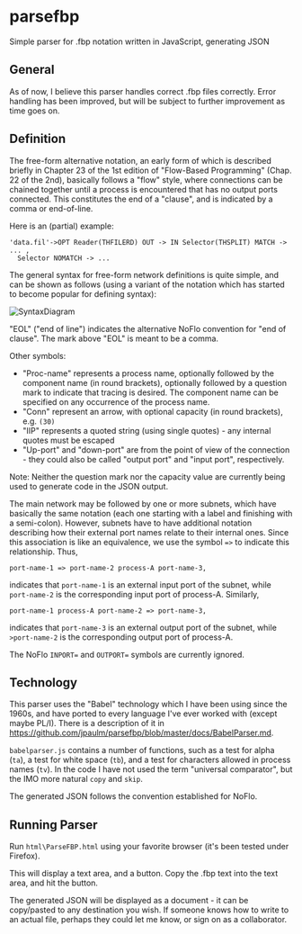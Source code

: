 parsefbp
========

Simple parser for .fbp notation written in JavaScript, generating JSON 

General
---

As of now, I believe this parser handles correct .fbp files correctly.  Error handling has been improved, but will be subject to further improvement as time goes on. 

Definition
---

The free-form alternative notation, an early form of which is described briefly in Chapter 23 of the 1st edition of "Flow-Based Programming" (Chap. 22 of the 2nd), basically follows a "flow" style, where connections can be chained together until a process is encountered that has no output ports connected.  This constitutes the end of a "clause", and is indicated by a comma or end-of-line. 

Here is an (partial) example:

    'data.fil'->OPT Reader(THFILERD) OUT -> IN Selector(THSPLIT) MATCH -> ... ,
      Selector NOMATCH -> ...

The general syntax for free-form network definitions is quite simple, and can be shown as follows (using a variant of the notation which has started to become popular for defining syntax):  
  
![SyntaxDiagram](https://github.com/jpaulm/parsefbp/blob/master/docs/Threads.gif "Syntax Diagram")

"EOL" ("end of line") indicates the alternative NoFlo convention for "end of clause". The mark above "EOL" is meant to be a comma.

Other symbols:

- "Proc-name" represents a process name, optionally followed by the component name (in round brackets), optionally followed by a question mark to indicate that tracing is desired.  The component name can be specified on any occurrence of the process name. 
- "Conn" represent an arrow, with optional capacity (in round brackets), e.g. `(30)`
- "IIP" represents a quoted string (using single quotes) - any internal quotes must be escaped
- "Up-port" and "down-port" are from the point of view of the connection - they could also be called "output port" and "input port", respectively.

Note: Neither the question mark nor the capacity value are currently being used to generate code in the JSON output.
 
The main network may be followed by one or more subnets, which have basically the same notation (each one starting with a label and
finishing with a semi-colon). However, subnets have to have additional notation describing how their external port names relate to their internal ones. Since this association is like an equivalence, we use the symbol `=>` to indicate
this relationship. Thus, 

    port-name-1 => port-name-2 process-A port-name-3,
    
indicates that `port-name-1` is an external input port of the subnet, while `port-name-2` is the corresponding input port of process-A. Similarly,

    port-name-1 process-A port-name-2 => port-name-3,
    
indicates that `port-name-3` is an external output port of the subnet, while `>port-name-2` is the corresponding output port of process-A. 

The NoFlo `INPORT=` and `OUTPORT=` symbols are currently ignored.

Technology
---

This parser uses the "Babel" technology which I have been using since the 1960s, and have ported to every language I've ever worked with (except maybe PL/I).  There is a description of it in https://github.com/jpaulm/parsefbp/blob/master/docs/BabelParser.md.  

`babelparser.js` contains a number of functions, such as a test for alpha (`ta`), a test for white space (`tb`), and a test for characters allowed in process names (`tv`).  In the code I have not used the term "universal comparator", but the IMO more natural `copy` and `skip`. 

The generated JSON follows the convention established for NoFlo.

Running Parser
---

Run `html\ParseFBP.html` using your favorite browser (it's been tested under Firefox).

This will display a text area, and a button.  Copy the .fbp text into the text area, and hit the button.

The generated JSON will be displayed as a document - it can be copy/pasted to any destination you wish. If someone knows how to write to an actual file, perhaps they could let me know, or sign on as a collaborator.

